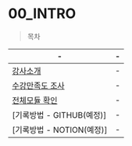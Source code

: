 # 00_INTRO

> 목차<br>

|-|-|
|-|-|
|[강사소개](https://my-web-common-lecture.github.io/00_INTRO/)|-|
|[수강만족도 조사](DOCUMENT/doc)|-|
|[전체모듈 확인](http://naver.me/xnhGYVa1)|-|
|[기록방법 - GITHUB(예정)]|-|
|[기록방법 - NOTION(예정)]|-|
